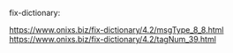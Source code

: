 fix-dictionary:

https://www.onixs.biz/fix-dictionary/4.2/msgType_8_8.html
https://www.onixs.biz/fix-dictionary/4.2/tagNum_39.html

